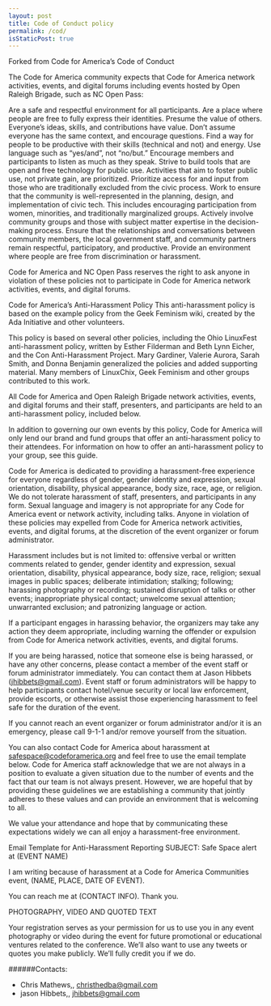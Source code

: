 ```yaml
---
layout: post
title: Code of Conduct policy
permalink: /cod/
isStaticPost: true
---
```


Forked from Code for America’s Code of Conduct

The Code for America community expects that Code for America network activities, events, and digital forums including events hosted by Open Raleigh Brigade, such as NC Open Pass:

Are a safe and respectful environment for all participants.
Are a place where people are free to fully express their identities.
Presume the value of others. Everyone’s ideas, skills, and contributions have value.
Don’t assume everyone has the same context, and encourage questions.
Find a way for people to be productive with their skills (technical and not) and energy. Use language such as “yes/and”, not “no/but.”
Encourage members and participants to listen as much as they speak.
Strive to build tools that are open and free technology for public use. Activities that aim to foster public use, not private gain, are prioritized.
Prioritize access for and input from those who are traditionally excluded from the civic process.
Work to ensure that the community is well-represented in the planning, design, and implementation of civic tech. This includes encouraging participation from women, minorities, and traditionally marginalized groups.
Actively involve community groups and those with subject matter expertise in the decision-making process.
Ensure that the relationships and conversations between community members, the local government staff, and community partners remain respectful, participatory, and productive.
Provide an environment where people are free from discrimination or harassment.
 

Code for America and NC Open Pass reserves the right to ask anyone in violation of these policies not to participate in Code for America network activities, events, and digital forums.

 

Code for America’s Anti-Harassment Policy
This anti-harassment policy is based on the example policy from the Geek Feminism wiki, created by the Ada Initiative and other volunteers.

This policy is based on several other policies, including the Ohio LinuxFest anti-harassment policy, written by Esther Filderman and Beth Lynn Eicher, and the Con Anti-Harassment Project. Mary Gardiner, Valerie Aurora, Sarah Smith, and Donna Benjamin generalized the policies and added supporting material. Many members of LinuxChix, Geek Feminism and other groups contributed to this work.

All Code for America and Open Raleigh Brigade network activities, events, and digital forums and their staff, presenters, and participants are held to an anti-harassment policy, included below.

In addition to governing our own events by this policy, Code for America will only lend our brand and fund groups that offer an anti-harassment policy to their attendees. For information on how to offer an anti-harassment policy to your group, see this guide.

Code for America is dedicated to providing a harassment-free experience for everyone regardless of gender, gender identity and expression, sexual orientation, disability, physical appearance, body size, race, age, or religion. We do not tolerate harassment of staff, presenters, and participants in any form. Sexual language and imagery is not appropriate for any Code for America event or network activity, including talks. Anyone in violation of these policies may expelled from Code for America network activities, events, and digital forums, at the discretion of the event organizer or forum administrator.

Harassment includes but is not limited to: offensive verbal or written comments related to gender, gender identity and expression, sexual orientation, disability, physical appearance, body size, race, religion; sexual images in public spaces; deliberate intimidation; stalking; following; harassing photography or recording; sustained disruption of talks or other events; inappropriate physical contact; unwelcome sexual attention; unwarranted exclusion; and patronizing language or action.

If a participant engages in harassing behavior, the organizers may take any action they deem appropriate, including warning the offender or expulsion from Code for America network activities, events, and digital forums.

If you are being harassed, notice that someone else is being harassed, or have any other concerns, please contact a member of the event staff or forum administrator immediately. You can contact them at Jason Hibbets (jhibbets@gmail.com). Event staff or forum administrators will be happy to help participants contact hotel/venue security or local law enforcement, provide escorts, or otherwise assist those experiencing harassment to feel safe for the duration of the event.

If you cannot reach an event organizer or forum administrator and/or it is an emergency, please call 9-1-1 and/or remove yourself from the situation.

You can also contact Code for America about harassment at safespace@codeforamerica.org and feel free to use the email template below. Code for America staff acknowledge that we are not always in a position to evaluate a given situation due to the number of events and the fact that our team is not always present. However, we are hopeful that by providing these guidelines we are establishing a community that jointly adheres to these values and can provide an environment that is welcoming to all.

We value your attendance and hope that by communicating these expectations widely we can all enjoy a harassment-free environment.

Email Template for Anti-Harassment Reporting
SUBJECT: Safe Space alert at (EVENT NAME)

I am writing because of harassment at a Code for America Communities event, (NAME, PLACE, DATE OF EVENT).

You can reach me at (CONTACT INFO). Thank you.

 

PHOTOGRAPHY, VIDEO AND QUOTED TEXT
 

Your registration serves as your permission for us to use you in any event photography or video during the event for future promotional or educational ventures related to the conference. We’ll also want to use any tweets or quotes you make publicly. We’ll fully credit you if we do. 


######Contacts:

- Chris Mathews,, [christhedba@gmail.com](mailto:christhedba@gmail.com)
- jason Hibbets,, [jhibbets@gmail.com](mailto:jhibbets@gmail.com)

<img class="img-responsive feature-image" src="{{ site.baseurl }}/img/posts/cod.jpg" style="display:none">